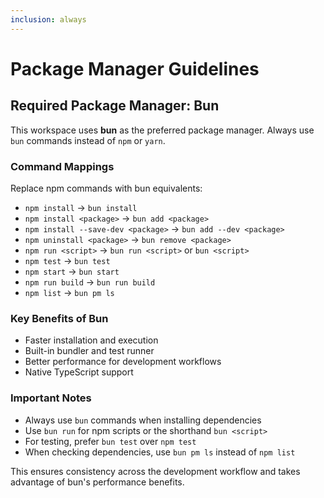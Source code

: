 ```yaml
---
inclusion: always
---
```


# Package Manager Guidelines

## Required Package Manager: Bun

This workspace uses **bun** as the preferred package manager. Always use `bun` commands instead of `npm` or `yarn`.

### Command Mappings

Replace npm commands with bun equivalents:

- `npm install` → `bun install`
- `npm install <package>` → `bun add <package>`
- `npm install --save-dev <package>` → `bun add --dev <package>`
- `npm uninstall <package>` → `bun remove <package>`
- `npm run <script>` → `bun run <script>` or `bun <script>`
- `npm test` → `bun test`
- `npm start` → `bun start`
- `npm run build` → `bun run build`
- `npm list` → `bun pm ls`

### Key Benefits of Bun

- Faster installation and execution
- Built-in bundler and test runner
- Better performance for development workflows
- Native TypeScript support

### Important Notes

- Always use `bun` commands when installing dependencies
- Use `bun run` for npm scripts or the shorthand `bun <script>`
- For testing, prefer `bun test` over `npm test`
- When checking dependencies, use `bun pm ls` instead of `npm list`

This ensures consistency across the development workflow and takes advantage of bun's performance benefits.